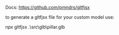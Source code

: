 Docs:
https://github.com/pmndrs/gltfjsx

to generate a gltfjsx file for your custom model use:

npx gltfjsx .\src\glb\pillar.glb
